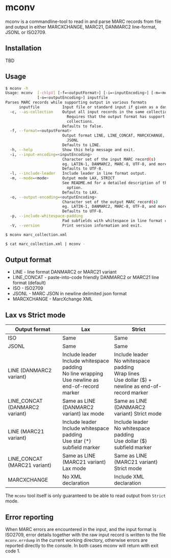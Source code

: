 # mconv
mconv is a commandline-tool to read in and parse MARC records from file and
output in either MARCXCHANGE, MARC21, DANMARC2 line-format, JSONL or ISO2709.

## Installation

TBD

## Usage
```bash
$ mconv -h
Usage: mconv  [-chlpV] [-f=<outputFormat>] [-i=<inputEncoding>] [-m=<mode>]
              [-o=<outputEncoding>] inputfile
Parses MARC records while supporting output in various formats
      inputfile          Input file or standard input if given as a dash (-)
  -c, --as-collection    Output all input records in the same collection.
                           Requires that the output format has support for
                           collections.
                         Defaults to false.
  -f, --format=<outputFormat>
                         Output format LINE, LINE_CONCAT, MARCXCHANGE, ISO,
                           JSONL
                         Defaults to LINE.
  -h, --help             Show this help message and exit.
  -i, --input-encoding=<inputEncoding>
                         Character set of the input MARC record(s)
                         eg. LATIN-1, DANMARC2, MARC-8, UTF-8, and more.
                         Defaults to UTF-8.
  -l, --include-leader   Include leader in line format output.
  -m, --mode=<mode>      Output mode LAX, STRICT
                         See README.md for a detailed description of the mode
                           option.
                         Defaults to LAX.
  -o, --output-encoding=<outputEncoding>
                         Character set of the output MARC record(s)
                         eg. LATIN-1, DANMARC2, MARC-8, UTF-8, and more.
                         Defaults to UTF-8.
  -p, --include-whitespace-padding
                         Pad subfields with whitespace in line format output.
  -V, --version          Print version information and exit.
```

```bash
$ mconv marc_collection.xml
```

```bash
$ cat marc_collection.xml | mconv -
```

## Output format

* LINE - line format DANMARC2 or MARC21 variant
* LINE_CONCAT - paste-into-code friendly DANMARC2 or MARC21 line format (default)
* ISO - ISO2709
* JSONL - MARC JSON in newline delimited json format
* MARCXCHANGE - MarcXchange XML

## Lax vs Strict mode

| Output format                  | Lax                                                                                                        | Strict                                                                                                       |
|--------------------------------|------------------------------------------------------------------------------------------------------------|--------------------------------------------------------------------------------------------------------------|
| ISO                            | Same                                                                                                       | Same                                                                                                         |
| JSONL                          | Same                                                                                                       | Same                                                                                                         |
| LINE (DANMARC2 variant)        | Include leader<br/>Include whitespace padding<br/>No line wrapping<br/>Use newline as end-of-record marker | Include leader<br/>No whitespace padding<br/>Wrap lines<br/>Use dollar ($) + newline as end-of-record marker |
| LINE_CONCAT (DANMARC2 variant) | Same as LINE (DANMARC2 variant) lax mode                                                                   | Same as LINE (DANMARC2 variant) Strict mode                                                                  |
| LINE (MARC21 variant)          | Include leader<br/>Include whitespace padding<br/>Use star (*) subfield marker                             | Include leader<br/>No whitespace padding<br/>Use dollar ($) subfield marker                                  |
| LINE_CONCAT (MARC21 variant)   | Same as LINE (MARC21 variant) Lax mode                                                                     | Same as LINE (MARC21 variant) Strict mode                                                                    |
| MARCXCHANGE                    | No XML declaration                                                                                         | Include XML declaration                                                                                      |
          
The `mconv` tool itself is only guaranteed to be able to read output from `Strict` mode.

## Error reporting

When MARC errors are encountered in the input, and the input format is ISO2709, error details together with
the raw input record is written to the file `mconv.errdump` in the current working directory, otherwise errors
are reported directly to the console. In both cases mconv will return with exit code 1.

